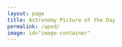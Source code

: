 ```yaml
---
layout: page
title: Astronomy Picture of the Day
permalink: /apod/
image: id="image-container"
---
```


<script src="/_pages/script.js"></script>
